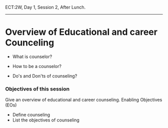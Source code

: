 
ECT:2W, Day 1, Session 2, After Lunch.

---

# Overview of Educational and career Counceling

- What is counselor?

- How to be a counselor?

- Do's and Don'ts of counseling?




### Objectives of this session
Give an overview of educational and career counseling.
Enabling Objectives (EOs)
- Define counseling
- List the objectives of counseling



